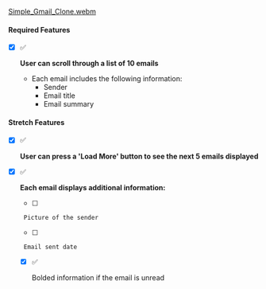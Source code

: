 [Simple_Gmail_Clone.webm](https://github.com/EchoErik/Simple_Gmail_Clone/assets/118037331/42c23b9c-5c41-4565-b5e9-c90676a04cde)

#### Required Features

- [x]  ✅
    
    **User can scroll through a list of 10 emails**
    
    - Each email includes the following information:
        - Sender
        - Email title
        - Email summary
    

#### Stretch Features

- [x]  ✅
    
    **User can press a 'Load More' button to see the next 5 emails displayed**
    
- [x]  ✅
    
    **Each email displays additional information:**
    
    - [ ] 
        
        Picture of the sender
        
    - [ ] 
        
        Email sent date
        
    - [x]  ✅
        
        Bolded information if the email is unread
        
    

